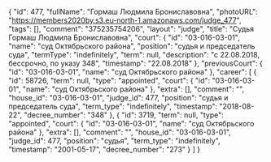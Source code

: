{
    "id": 477,
    "fullName": "Гормаш Людмила Брониславовна",
    "photoURL": "https://members2020by.s3.eu-north-1.amazonaws.com/judge_477",
    "tags": [],
    "comment": "375235754206",
    "layout": "judge",
    "title": "Судья Гормаш Людмила Брониславовна",
    "court": {
        "id": "03-016-03-01",
        "name": "суд Октябрьского района",
        "position": "судья и председатель суда",
        "termType": "indefinitely",
        "term": null,
        "description": "c 22.08.2018, бессрочно, по указу 348",
        "timestamp": "22.08.2018"
    },
    "previousCourt": {
        "id": "03-016-03-01",
        "name": "суд Октябрьского района"
    },
    "career": [
        {
            "id": 58726,
            "term": null,
            "type": "appointed",
            "court": {
                "id": "03-016-03-01",
                "name": "суд Октябрьского района"
            },
            "extra": [],
            "comment": "",
            "house_id": "03-016-03-01",
            "judge_id": 477,
            "position": "судья и председатель суда",
            "term_type": "indefinitely",
            "timestamp": "2018-08-22",
            "decree_number": "348"
        },
        {
            "id": 3719,
            "term": null,
            "type": "appointed",
            "court": {
                "id": "03-016-03-01",
                "name": "суд Октябрьского района"
            },
            "extra": [],
            "comment": "",
            "house_id": "03-016-03-01",
            "judge_id": 477,
            "position": "судья",
            "term_type": "indefinitely",
            "timestamp": "2001-05-17",
            "decree_number": "273"
        }
    ]
}